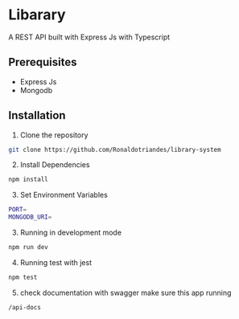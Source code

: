 # Libarary

A REST API built with Express Js with Typescript

## Prerequisites

- Express Js
- Mongodb

## Installation

1. Clone the repository

```bash
git clone https://github.com/Ronaldotriandes/library-system
```

2. Install Dependencies

```bash
npm install
```

3. Set Environment Variables

```bash
PORT=
MONGODB_URI=
```

3. Running in development mode

```bash
npm run dev
```

4. Running test with jest

```bash
npm test
```

5. check documentation with swagger
   make sure this app running

```bash
/api-docs
```
